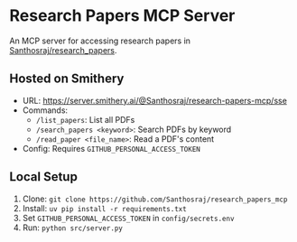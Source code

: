 # Research Papers MCP Server

An MCP server for accessing research papers in [Santhosraj/research_papers](https://github.com/Santhosraj/research_papers).

## Hosted on Smithery
- URL: https://server.smithery.ai/@Santhosraj/research-papers-mcp/sse
- Commands:
  - `/list_papers`: List all PDFs
  - `/search_papers <keyword>`: Search PDFs by keyword
  - `/read_paper <file_name>`: Read a PDF's content
- Config: Requires `GITHUB_PERSONAL_ACCESS_TOKEN`

## Local Setup
1. Clone: `git clone https://github.com/Santhosraj/research_papers_mcp`
2. Install: `uv pip install -r requirements.txt`
3. Set `GITHUB_PERSONAL_ACCESS_TOKEN` in `config/secrets.env`
4. Run: `python src/server.py`